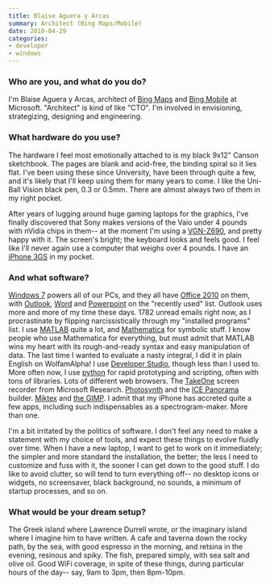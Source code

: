 ```yaml
---
title: Blaise Aguera y Arcas
summary: Architect (Bing Maps/Mobile)
date: 2010-04-29
categories:
- developer
- windows
---
```


### Who are you, and what do you do?

I'm Blaise Aguera y Arcas, architect of [Bing Maps](http://www.bing.com/ "Microsoft's search engine.") and [Bing Mobile](http://www.discoverbing.com/mobile/ "The mobile version of Bing.") at Microsoft. "Architect" is kind of like "CTO". I'm involved in envisioning, strategizing, designing and engineering.

### What hardware do you use?

The hardware I feel most emotionally attached to is my black 9x12" Canson sketchbook. The pages are blank and acid-free, the binding spiral so it lies flat. I've been using these since University, have been through quite a few, and it's likely that I'll keep using them for many years to come. I like the Uni-Ball Vision black pen, 0.3 or 0.5mm. There are almost always two of them in my right pocket.

After years of lugging around huge gaming laptops for the graphics, I've finally discovered that Sony makes versions of the Vaio under 4 pounds with nVidia chips in them-- at the moment I'm using a [VGN-Z690][vgn-z690], and pretty happy with it. The screen's bright; the keyboard looks and feels good. I feel like I'll never again use a computer that weighs over 4 pounds. I have an [iPhone 3GS][iphone-3gs] in my pocket.

### And what software?

[Windows 7][windows-7] powers all of our PCs, and they all have [Office 2010][office] on them, with [Outlook][], [Word][] and [Powerpoint][] on the "recently used" list. Outlook uses more and more of my time these days. 1782 unread emails right now, as I procrastinate by flipping narcissistically through my "installed programs" list. I use [MATLAB][] quite a lot, and [Mathematica][] for symbolic stuff. I know people who use Mathematica for everything, but must admit that MATLAB wins my heart with its rough-and-ready syntax and easy manipulation of data. The last time I wanted to evaluate a nasty integral, I did it in plain English on WolfamAlpha! I use [Developer Studio][visual-studio], though less than I used to. More often now, I use [python][] for rapid prototyping and scripting, often with tons of libraries. Lots of different web browsers. The [TakeOne][] screen recorder from Microsoft Research. [Photosynth][] and the [ICE Panorama][ice] builder. [Miktex][] and [the GIMP][gimp]. I admit that my iPhone has accreted quite a few apps, including such indispensables as a spectrogram-maker. More than one.

I'm a bit irritated by the politics of software. I don't feel any need to make a statement with my choice of tools, and expect these things to evolve fluidly over time. When I have a new laptop, I want to get to work on it immediately; the simpler and more standard the installation, the better; the less I need to customize and fuss with it, the sooner I can get down to the good stuff. I do like to avoid clutter, so will tend to turn everything off-- no desktop icons or widgets, no screensaver, black background, no sounds, a minimum of startup processes, and so on.

### What would be your dream setup?

The Greek island where Lawrence Durrell wrote, or the imaginary island where I imagine him to have written. A cafe and taverna down the rocky path, by the sea, with good espresso in the morning, and retsina in the evening, resinous and spiky. The fish, prepared simply, with sea salt and olive oil. Good WiFi coverage, in spite of these things, during particular hours of the day-- say, 9am to 3pm, then 8pm-10pm.

[gimp]: https://www.gimp.org/ "An open-source image editor."
[ice]: http://research.microsoft.com/en-us/um/redmond/projects/ice/ "Panorama image stitching software."
[iphone-3gs]: https://en.wikipedia.org/wiki/IPhone_3GS "A 3 megapixel smartphone."
[mathematica]: http://www.wolfram.com/mathematica/ "Computation and simulation software."
[matlab]: https://en.wikipedia.org/wiki/MATLAB "A language and environment for data computation."
[miktex]: https://miktex.org/ "Typesetting software for Windows."
[office]: https://products.office.com/en-us/home "An office productivity suite."
[outlook]: https://products.office.com/en-us/outlook/email-and-calendar-software-microsoft-outlook "An email, calendar and contact software suite."
[photosynth]: https://photosynth.net/ "A web service for sewing images into a 3D scene."
[powerpoint]: https://products.office.com/en-us/powerpoint "Presentation software."
[python]: https://www.python.org/ "An interpreted scripting language."
[takeone]: https://www.microsoft.com/en-us/research/project/takeone-screen-recording-and-presentation/ "Screen recording software."
[vgn-z690]: https://www.cnet.com/products/sony-vaio-z-series-vgn-z690-13-1-core-2-duo-p8700-vista-home-premium-64-bit-2-gb-ram-160-gb-hdd/ "A PC laptop with a 13.1 inch screen."
[visual-studio]: http://www.visualstudio.com "A Windows development environment."
[windows-7]: https://en.wikipedia.org/wiki/Windows_7 "An operating system."
[word]: https://products.office.com/en-us/word "A document editor."
